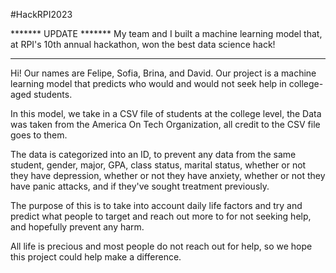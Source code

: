 #HackRPI2023

******* UPDATE *******
My team and I built a machine learning model that, at RPI's 10th annual hackathon, won the best data science hack!
**********************

Hi! Our names are Felipe, Sofia, Brina, and David. Our project is a machine learning model that predicts who would and would not seek help in college-aged students.

In this model, we take in a CSV file of students at the college level, the Data was taken from the America On Tech Organization, all credit to the CSV file goes to them. 

The data is categorized into an ID, to prevent any data from the same student, gender, major, GPA, class status, marital status, whether or not they have depression, whether or not they have anxiety, whether or not they have panic attacks, and if they've sought treatment previously. 

The purpose of this is to take into account daily life factors and try and predict what people to target and reach out more to for not seeking help, and hopefully prevent any harm. 

All life is precious and most people do not reach out for help, so we hope this project could help make a difference. 
